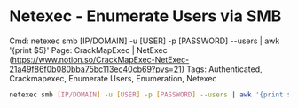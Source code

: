# Netexec - Enumerate Users via SMB

Cmd: netexec smb [IP/DOMAIN] -u [USER] -p [PASSWORD] --users | awk '{print $5}'
Page: CrackMapExec | NetExec (https://www.notion.so/CrackMapExec-NetExec-21a49f86f0b080bba75bc113ec40cb69?pvs=21) 
Tags: Authenticated, Crackmapexec, Enumerate Users, Enumeration, Netexec

```bash
netexec smb [IP/DOMAIN] -u [USER] -p [PASSWORD] --users | awk '{print $5}'
```